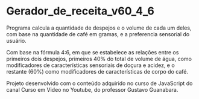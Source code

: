 # Gerador_de_receita_v60_4_6
Programa calcula a quantidade de despejos e o volume de cada um deles, com base na quantidade de café em gramas, e a preferencia sensorial do usuário. 

Com base na fórmula 4:6, em que se estabelece as relações entre os primeiros dois despejos, primeiros 40% do total de volume de água, como modificadores de características sensoriais de doçura e acidez, e o restante (60%) como modificadores de características de corpo do café.

Projeto desenvolvido com o conteúdo adquirido no curso de JavaScript do canal Curso em Video no Youtube, do professor Gustavo Guanabara.
